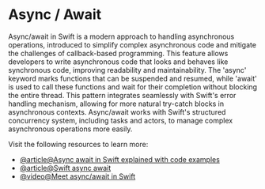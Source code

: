 # Async / Await

Async/await in Swift is a modern approach to handling asynchronous operations, introduced to simplify complex asynchronous code and mitigate the challenges of callback-based programming. This feature allows developers to write asynchronous code that looks and behaves like synchronous code, improving readability and maintainability. The 'async' keyword marks functions that can be suspended and resumed, while 'await' is used to call these functions and wait for their completion without blocking the entire thread. This pattern integrates seamlessly with Swift's error handling mechanism, allowing for more natural try-catch blocks in asynchronous contexts. Async/await works with Swift's structured concurrency system, including tasks and actors, to manage complex asynchronous operations more easily.

Visit the following resources to learn more:

- [@article@Async await in Swift explained with code examples](https://www.avanderlee.com/swift/async-await/)
- [@article@Swift async await](https://www.hackingwithswift.com/swift/5.5/async-await)
- [@video@Meet async/await in Swift](https://developer.apple.com/videos/play/wwdc2021/10132/)